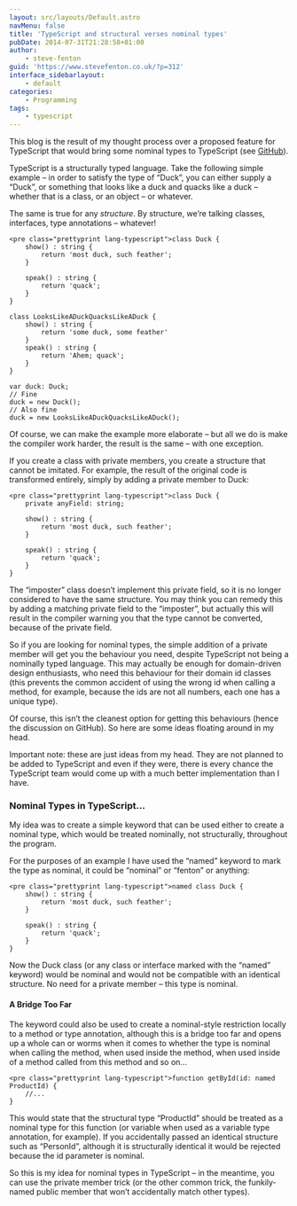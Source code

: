 ```yaml
---
layout: src/layouts/Default.astro
navMenu: false
title: 'TypeScript and structural verses nominal types'
pubDate: 2014-07-31T21:28:58+01:00
author:
    - steve-fenton
guid: 'https://www.stevefenton.co.uk/?p=312'
interface_sidebarlayout:
    - default
categories:
    - Programming
tags:
    - typescript
---
```


This blog is the result of my thought process over a proposed feature for TypeScript that would bring some nominal types to TypeScript (see [GitHub](https://github.com/Microsoft/TypeScript/issues/202)).

TypeScript is a structurally typed language. Take the following simple example – in order to satisfy the type of “Duck”, you can either supply a “Duck”, or something that looks like a duck and quacks like a duck – whether that is a class, or an object – or whatever.

The same is true for any *structure*. By structure, we’re talking classes, interfaces, type annotations – whatever!

```
<pre class="prettyprint lang-typescript">class Duck {
    show() : string {
        return 'most duck, such feather';
    }
   
    speak() : string {
        return 'quack';
    }
}

class LooksLikeADuckQuacksLikeADuck {
    show() : string {
        return 'some duck, some feather'
    }
    speak() : string {
        return 'Ahem; quack';
    }
}

var duck: Duck;
// Fine
duck = new Duck();
// Also fine
duck = new LooksLikeADuckQuacksLikeADuck();
```

Of course, we can make the example more elaborate – but all we do is make the compiler work harder, the result is the same – with one exception.

If you create a class with private members, you create a structure that cannot be imitated. For example, the result of the original code is transformed entirely, simply by adding a private member to Duck:

```
<pre class="prettyprint lang-typescript">class Duck {
    private anyField: string;
   
    show() : string {
        return 'most duck, such feather';
    }
   
    speak() : string {
        return 'quack';
    }
}
```

The “imposter” class doesn’t implement this private field, so it is no longer considered to have the same structure. You may think you can remedy this by adding a matching private field to the “imposter”, but actually this will result in the compiler warning you that the type cannot be converted, because of the private field.

So if you are looking for nominal types, the simple addition of a private member will get you the behaviour you need, despite TypeScript not being a nominally typed language. This may actually be enough for domain-driven design enthusiasts, who need this behaviour for their domain id classes (this prevents the common accident of using the wrong id when calling a method, for example, because the ids are not all numbers, each one has a unique type).

Of course, this isn’t the cleanest option for getting this behaviours (hence the discussion on GitHub). So here are some ideas floating around in my head.

Important note: these are just ideas from my head. They are not planned to be added to TypeScript and even if they were, there is every chance the TypeScript team would come up with a much better implementation than I have.

### Nominal Types in TypeScript…

My idea was to create a simple keyword that can be used either to create a nominal type, which would be treated nominally, not structurally, throughout the program.

For the purposes of an example I have used the “named” keyword to mark the type as nominal, it could be “nominal” or “fenton” or anything:

```
<pre class="prettyprint lang-typescript">named class Duck {
    show() : string {
        return 'most duck, such feather';
    }
   
    speak() : string {
        return 'quack';
    }
}
```

Now the Duck class (or any class or interface marked with the “named” keyword) would be nominal and would not be compatible with an identical structure. No need for a private member – this type is nominal.

#### A Bridge Too Far

The keyword could also be used to create a nominal-style restriction locally to a method or type annotation, although this is a bridge too far and opens up a whole can or worms when it comes to whether the type is nominal when calling the method, when used inside the method, when used inside of a method called from this method and so on…

```
<pre class="prettyprint lang-typescript">function getById(id: named ProductId) {
    //...
}
```

This would state that the structural type “ProductId” should be treated as a nominal type for this function (or variable when used as a variable type annotation, for example). If you accidentally passed an identical structure such as “PersonId”, although it is structurally identical it would be rejected because the id parameter is nominal.

So this is my idea for nominal types in TypeScript – in the meantime, you can use the private member trick (or the other common trick, the funkily-named public member that won’t accidentally match other types).